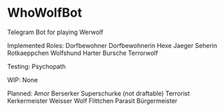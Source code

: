 # WhoWolfBot
Telegram Bot for playing Werwolf

Implemented Roles:
Dorfbewohner
Dorfbewohnerin
Hexe
Jaeger
Seherin
Rotkaeppchen
Wolfshund
Harter Bursche
Terrorwolf

Testing:
Psychopath

WIP:
None

Planned:
Amor
Berserker
Superschurke (not draftable)
Terrorist
Kerkermeister
Weisser Wolf
Flittchen
Parasit
Bürgermeister
